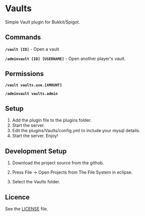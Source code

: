 # Vaults
Simple Vault plugin for Bukkit/Spigot. 

## Commands
**``/vault [ID]``** - Open a vault


**`/adminvault [ID] [USERNAME]`** - Open another player's vault.



## Permissions

**`/vault vaults.use.[AMOUNT]`**

**``/adminvault vaults.admin``**

## Setup

1. Add the plugin file to the plugins folder.
2. Start the server.
3. Edit the plugins/Vaults/config.yml to include your mysql details.
3. Start the server. Enjoy!

## Development Setup

1. Download the project source from the github.

2. Press File -> Open Projects from The File System in eclipse.

3. Select the Vaults folder.

## Licence

See the [LICENSE](https://github.com/untocodes/Vaults/blob/LICENSE) file.
